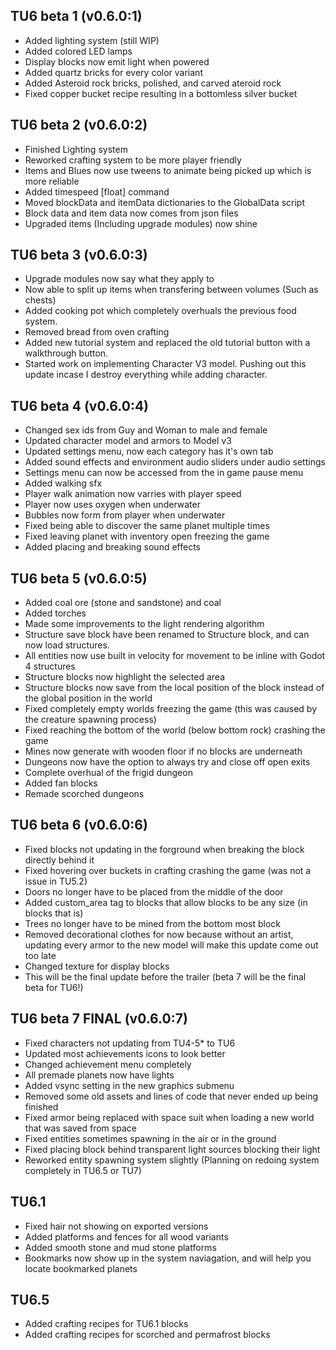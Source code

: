 ## TU6 beta 1 (v0.6.0:1)
- Added lighting system (still WIP)
- Added colored LED lamps
- Display blocks now emit light when powered
- Added quartz bricks for every color variant
- Added Asteroid rock bricks, polished, and carved ateroid rock
- Fixed copper bucket recipe resulting in a bottomless silver bucket
## TU6 beta 2 (v0.6.0:2)
- Finished Lighting system
- Reworked crafting system to be more player friendly
- Items and Blues now use tweens to animate being picked up which is more reliable
- Added timespeed [float] command
- Moved blockData and itemData dictionaries to the GlobalData script
- Block data and item data now comes from json files
- Upgraded items (Including upgrade modules) now shine
## TU6 beta 3 (v0.6.0:3)
- Upgrade modules now say what they apply to
- Now able to split up items when transfering between volumes (Such as chests)
- Added cooking pot which completely overhuals the previous food system.
- Removed bread from oven crafting
- Added new tutorial system and replaced the old tutorial button with a walkthrough button.
- Started work on implementing Character V3 model. Pushing out this update incase I destroy everything while adding character.
## TU6 beta 4 (v0.6.0:4)
- Changed sex ids from Guy and Woman to male and female
- Updated character model and armors to Model v3
- Updated settings menu, now each category has it's own tab
- Added sound effects and environment audio sliders under audio settings
- Settings menu can now be accessed from the in game pause menu
- Added walking sfx
- Player walk animation now varries with player speed
- Player now uses oxygen when underwater
- Bubbles now form from player when underwater
- Fixed being able to discover the same planet multiple times
- Fixed leaving planet with inventory open freezing the game
- Added placing and breaking sound effects
## TU6 beta 5 (v0.6.0:5)
- Added coal ore (stone and sandstone) and coal
- Added torches
- Made some improvements to the light rendering algorithm
- Structure save block have been renamed to Structure block, and can now load structures.
- All entities now use built in velocity for movement to be inline with Godot 4 structures
- Structure blocks now highlight the selected area
- Structure blocks now save from the local position of the block instead of the global position in the world
- Fixed completely empty worlds freezing the game (this was caused by the creature spawning process)
- Fixed reaching the bottom of the world (below bottom rock) crashing the game
- Mines now generate with wooden floor if no blocks are underneath
- Dungeons now have the option to always try and close off open exits
- Complete overhual of the frigid dungeon
- Added fan blocks
- Remade scorched dungeons
## TU6 beta 6 (v0.6.0:6)
- Fixed blocks not updating in the forground when breaking the block directly behind it
- Fixed hovering over buckets in crafting crashing the game (was not a issue in TU5.2)
- Doors no longer have to be placed from the middle of the door
- Added custom_area tag to blocks that allow blocks to be any size (in blocks that is)
- Trees no longer have to be mined from the bottom most block
- Removed decorational clothes for now because without an artist, updating every armor to the new model will make this update come out too late
- Changed texture for display blocks
- This will be the final update before the trailer (beta 7 will be the final beta for TU6!)
## TU6 beta 7 FINAL (v0.6.0:7)
- Fixed characters not updating from TU4-5* to TU6
- Updated most achievements icons to look better
- Changed achievement menu completely
- All premade planets now have lights
- Added vsync setting in the new graphics submenu
- Removed some old assets and lines of code that never ended up being finished
- Fixed armor being replaced with space suit when loading a new world that was saved from space
- Fixed entities sometimes spawning in the air or in the ground
- Fixed placing block behind transparent light sources blocking their light
- Reworked entity spawning system slightly (Planning on redoing system completely in TU6.5 or TU7)
## TU6.1
- Fixed hair not showing on exported versions
- Added platforms and fences for all wood variants
- Added smooth stone and mud stone platforms
- Bookmarks now show up in the system naviagation, and will help you locate bookmarked planets
## TU6.5
- Added crafting recipes for TU6.1 blocks
- Added crafting recipes for scorched and permafrost blocks
